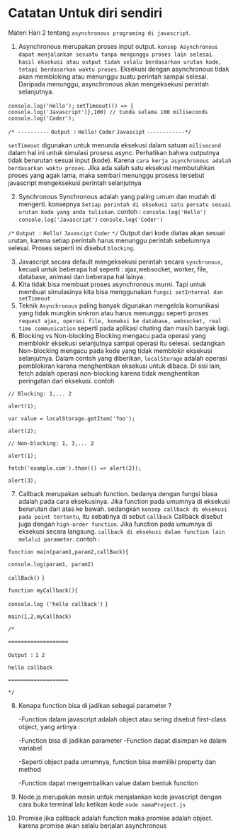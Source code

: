 # Catatan Untuk diri sendiri

Materi Hari 2 tentang `asynchronous programing di javascript`.

1. Asynchronous
   merupakan proses input output. `konsep Asynchronous dapat menjalankan sesuatu tanpa mengunggu proses lain selesai`.
   `hasil eksekusi atau output tidak selalu berdasarkan urutan kode, tetapi berdasarkan waktu proses`. Eksekusi dengan asynchronous tidak akan membloking atau menunggu suatu perintah sampai selesai. Daripada menunggu, asynchronous akan mengeksekusi perintah selanjutnya.

`console.log('Hello');`
`setTimeout(() => { console.log('Javascript')},100) // tunda selama 100 miliseconds`
`console.log('Coder');`

`/* ----------`
`Output :`
`Hello!`
`Coder`
`Javascipt`
`------------*/`

`setTimeout` digunakan untuk menunda eksekusi dalam satuan `milisecond` dalam hal ini untuk simulasi prosess async.
Perhatikan bahwa outputnya tidak berurutan sesuai input (kode). Karena `cara kerja asynchronous adalah berdasarkan waktu proses`. Jika ada salah satu eksekusi membutuhkan proses yang agak lama, maka sembari menunggu prosess tersebut javascript mengeksekusi perintah selanjutnya

2. Synchronous
   Synchronous adalah yang paling umum dan mudah di mengerti. konsepnya `Setiap perintah di eksekusi satu persatu sesuai urutan kode yang anda tuliskan`.
   contoh :
   `console.log('Hello')`
   `console.log('Javascript')`
   `console.log('Coder')`

`/*`
`Output :`
`Hello!`
`Javascipt`
`Coder`
`*/`
Output dari kode diatas akan sesuai urutan, karena setiap perintah harus menunggu perintah sebelumnya selesai. Proses seperti ini disebut `blocking`.

3. Javascript secara default mengeksekusi perintah secara `synchronous`, kecuali untuk beberapa hal seperti : ajax,websocket, worker, file, database, animasi dan beberapa hal lainya.
4. Kita tidak bisa membuat proses asynchronous murni. Tapi untuk membuat simulasinya kita bisa menggunakan `fungsi setInternal dan setTimeout`
5. Teknik `Asynchronous` paling banyak digunakan mengelola komunikasi yang tidak mungkin sinkron atau harus menunggu seperti proses `request ajax, operasi file, koneksi ke database, websocket, real time communication` seperti pada aplikasi chating dan masih banyak lagi.
6. Blocking vs Non-blocking
   Blocking mengacu pada operasi yang memblokir eksekusi selanjutnya sampai operasi itu selesai. sedangkan Non-blocking mengacu pada kode yang tidak memblokir eksekusi selanjutnya. Dalam contoh yang diberikan, `localStorage` adalah operasi pemblokiran karena menghentikan eksekusi untuk dibaca. Di sisi lain, fetch adalah operasi non-blocking karena tidak menghentikan peringatan dari eksekusi. contoh

`// Blocking: 1,... 2`

`alert(1);`

`var value = localStorage.getItem('foo');`

`alert(2);`

`// Non-blocking: 1, 3,... 2`

`alert(1);`

`fetch('example.com').then(() => alert(2));`

`alert(3);`

7. Callback
   merupakan sebuah function. bedanya dengan fungsi biasa adalah pada cara eksekusinya. Jika function pada umumnya di eksekusi berurutan dari atas ke bawah. sedangkan `konsep callback di eksekusi pada point tertentu`, itu sebabnya di sebut `callback` Callback disebut juga dengan `high-order function`. Jika function pada umumnya di eksekusi secara langsung. `callback di eksekusi dalam function lain melalui parameter`. contoh :

`function main(param1,param2,callBack){`

`console.log(param1, param2)`

`callBack()`
`}`

`function myCallback(){`

`console.log ('hello callback')`
`}`

`main(1,2,myCallback)`

`/*`

`===================`

`Output :`
`1 2`

`hello callback`

`===================`

`*/`

8. Kenapa function bisa di jadikan sebagai parameter ?

   -Function dalam javascript adalah object atau sering disebut first-class object, yang artinya :

   -Function bisa di jadikan parameter
   -Function dapat disimpan ke dalam variabel

   -Seperti object pada umumnya, function bisa memiliki property dan method

   -Function dapat mengembalikan value dalam bentuk function

9. Node.js
   merupakan mesin untuk menjalankan kode javascript dengan cara buka terminal lalu ketikan kode `node namaProject.js`
10. Promise
    jika callback adalah function maka promise adalah object. karena promise akan selalu berjalan asynchronous
